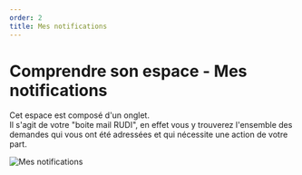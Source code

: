 ```yaml
---
order: 2
title: Mes notifications
---
```


# Comprendre son espace - Mes notifications

Cet espace est composé d'un onglet.  
Il s'agit de votre "boite mail RUDI", en effet vous y trouverez l'ensemble des demandes qui vous ont été adressées et qui nécessite une action de votre part. 

![Mes notifications]({{site.url}}/assets/images/personal-space/my-notifications.png)
